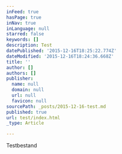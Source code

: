 ```yaml
---
inFeed: true
hasPage: true
inNav: true
inLanguage: null
starred: false
keywords: []
description: Test
datePublished: '2015-12-16T18:25:22.774Z'
dateModified: '2015-12-16T18:24:36.668Z'
title: ''
author: []
authors: []
publisher:
  name: null
  domain: null
  url: null
  favicon: null
sourcePath: _posts/2015-12-16-test.md
published: true
url: test/index.html
_type: Article

---
```

Testbestand